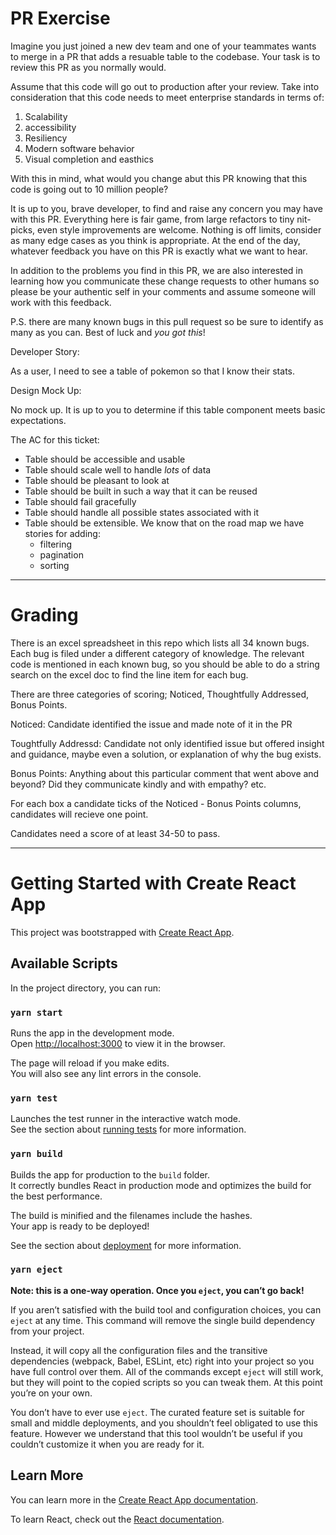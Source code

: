 # PR Exercise

Imagine you just joined a new dev team and one of your teammates wants to merge in a PR that adds a resuable table to the codebase. Your task is to review this PR as you normally would.

Assume that this code will go out to production after your review. Take into consideration that this code needs to meet enterprise standards in terms of:
1) Scalability
2) accessibility
3) Resiliency
4) Modern software behavior
5) Visual completion and easthics

With this in mind, what would you change abut this PR knowing that this code is going out to 10 million people?  

It is up to you, brave developer, to find and raise any concern you may have with this PR. Everything here is fair game, from large refactors to tiny nit-picks, even style improvements are welcome. Nothing is off limits, consider as many edge cases as you think is appropriate. At the end of the day, whatever feedback you have on this PR is exactly what we want to hear. 

In addition to the problems you find in this PR, we are also interested in learning how you communicate these change requests to other humans so please be your authentic self in your comments and assume someone will work with this feedback. 

P.S. there are many known bugs in this pull request so be sure to identify as many as you can. Best of luck and *you got this*!

Developer Story:

As a user, I need to see a table of pokemon so that I know their stats.

Design Mock Up:

No mock up. It is up to you to determine if this table component meets basic expectations. 

The AC for this ticket:

- Table should be accessible and usable
- Table should scale well to handle *lots* of data
- Table should be pleasant to look at
- Table should be built in such a way that it can be reused 
- Table should fail gracefully
- Table should handle all possible states associated with it
- Table should be extensible. We know that on the road map we have stories for adding:
    - filtering
    - pagination
    - sorting

-----

# Grading

There is an excel spreadsheet in this repo which lists all 34 known bugs. Each bug is filed under a different category of knowledge. The relevant code is mentioned in each known bug, so you should be able to do a string
search on the excel doc to find the line item for each bug.

There are three categories of scoring; Noticed, Thoughtfully Addressed, Bonus Points.

Noticed: Candidate identified the issue and made note of it in the PR

Toughtfully Addressd: Candidate not only identified issue but offered insight and guidance, maybe even a solution, or explanation of why the bug exists.

Bonus Points: Anything about this particular comment that went above and beyond? Did they communicate kindly and with empathy? etc.

For each box a candidate ticks of the Noticed - Bonus Points columns, candidates will recieve one point.

Candidates need a score of at least 34-50 to pass.

-----

# Getting Started with Create React App

This project was bootstrapped with [Create React App](https://github.com/facebook/create-react-app).

## Available Scripts

In the project directory, you can run:

### `yarn start`

Runs the app in the development mode.\
Open [http://localhost:3000](http://localhost:3000) to view it in the browser.

The page will reload if you make edits.\
You will also see any lint errors in the console.

### `yarn test`

Launches the test runner in the interactive watch mode.\
See the section about [running tests](https://facebook.github.io/create-react-app/docs/running-tests) for more information.

### `yarn build`

Builds the app for production to the `build` folder.\
It correctly bundles React in production mode and optimizes the build for the best performance.

The build is minified and the filenames include the hashes.\
Your app is ready to be deployed!

See the section about [deployment](https://facebook.github.io/create-react-app/docs/deployment) for more information.

### `yarn eject`

**Note: this is a one-way operation. Once you `eject`, you can’t go back!**

If you aren’t satisfied with the build tool and configuration choices, you can `eject` at any time. This command will remove the single build dependency from your project.

Instead, it will copy all the configuration files and the transitive dependencies (webpack, Babel, ESLint, etc) right into your project so you have full control over them. All of the commands except `eject` will still work, but they will point to the copied scripts so you can tweak them. At this point you’re on your own.

You don’t have to ever use `eject`. The curated feature set is suitable for small and middle deployments, and you shouldn’t feel obligated to use this feature. However we understand that this tool wouldn’t be useful if you couldn’t customize it when you are ready for it.

## Learn More

You can learn more in the [Create React App documentation](https://facebook.github.io/create-react-app/docs/getting-started).

To learn React, check out the [React documentation](https://reactjs.org/).
